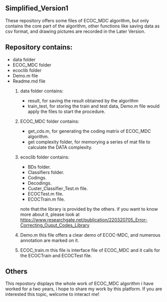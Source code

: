 ## Simplified_Version1

These repository offers some files of ECOC_MDC algorithm, but only contains the core part of the algorithm,
other functions like saving data as csv format, and drawing pictures are recorded in the Later Version.

## Repository contains:
- data folder
- ECOC_MDC folder
- ecoclib folder
- Demo.m file
- Readme.md file
    1. data folder contains:
        - result, for saving the result obtained by the algorithm
        - train_test, for storing the train and test data, Demo.m file would apply the files to start the procedure.
  
    2. ECOC_MDC folder contains:
        - get_cds.m, for generating the coding matrix of ECOC_MDC algorithm.
        - get complexity folder, for memorying a series of mat file to calculate the DATA complexity.
 
    3. ecoclib folder contains:
        - BDs folder.
        - Classifiers folder.
        - Codings.
        - Decodings.
        - Custer_Classifier_Test.m file.
        - ECOCTest.m file.
        - ECOCTrain.m file.
  
        note that:the library is provided by the others. if you want to know more about it, please look at https://www.researchgate.net/publication/220320705_Error-Correcting_Ouput_Codes_Library
    4. Demo.m 
        this file offers a clear demo of ECOC-MDC, and numerous annotation are marked on it.
  
    5. ECOC_train.m
        this file is interface file of ECOC_MDC and it calls for the ECOCTrain and ECOCTest file.
  
## Others
This repostory displays the whole work of ECOC_MDC algorithm i have worked for a two years, i hope to share my work by this platform. If you are interested this topic, welcome to interact me!
  
  

